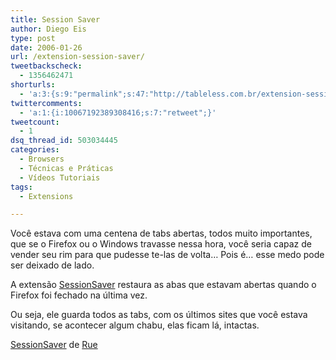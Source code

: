 ```yaml
---
title: Session Saver
author: Diego Eis
type: post
date: 2006-01-26
url: /extension-session-saver/
tweetbackscheck:
  - 1356462471
shorturls:
  - 'a:3:{s:9:"permalink";s:47:"http://tableless.com.br/extension-session-saver";s:7:"tinyurl";s:26:"http://tinyurl.com/3k2usm4";s:4:"isgd";s:19:"http://is.gd/8UORGY";}'
twittercomments:
  - 'a:1:{i:10067192389308416;s:7:"retweet";}'
tweetcount:
  - 1
dsq_thread_id: 503034445
categories:
  - Browsers
  - Técnicas e Práticas
  - Vídeos Tutoriais
tags:
  - Extensions

---
```

Você estava com uma centena de tabs abertas, todos muito importantes, que se o Firefox ou o Windows travasse nessa hora, você seria capaz de vender seu rim para que pudesse te-las de volta&#8230; Pois é&#8230; esse medo pode ser deixado de lado.<!--more-->


  
A extensão [SessionSaver][1] restaura as abas que estavam abertas quando o Firefox foi fechado na última vez.
  
Ou seja, ele guarda todos as tabs, com os últimos sites que você estava visitando, se acontecer algum chabu, elas ficam lá, intactas.

[SessionSaver][2] de [Rue][3]

 [1]: http://adblock.ethereal.net/alchemy.cgi/SessionSaver
 [2]: https://addons.mozilla.org/extensions/moreinfo.php?id=436&application=firefox
 [3]: https://addons.mozilla.org/extensions/authorprofiles.php?application=firefox&id=270
